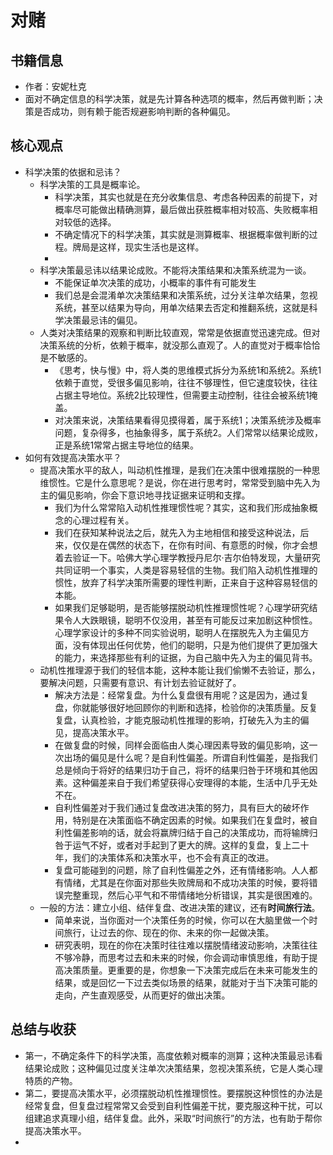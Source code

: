 # 对赌

## 书籍信息

- 作者：安妮杜克
- 面对不确定信息的科学决策，就是先计算各种选项的概率，然后再做判断；决策是否成功，则有赖于能否规避影响判断的各种偏见。

## 核心观点

- 科学决策的依据和忌讳？
  - 科学决策的工具是概率论。
    - 科学决策，其实也就是在充分收集信息、考虑各种因素的前提下，对概率尽可能做出精确测算，最后做出获胜概率相对较高、失败概率相对较低的选择。
    - 不确定情况下的科学决策，其实就是测算概率、根据概率做判断的过程。牌局是这样，现实生活也是这样。
    - 
  - 科学决策最忌讳以结果论成败。不能将决策结果和决策系统混为一谈。
    - 不能保证单次决策的成功，小概率的事件有可能发生
    - 我们总是会混淆单次决策结果和决策系统，过分关注单次结果，忽视系统，甚至以结果为导向，用单次结果去否定和推翻系统，这就是科学决策最忌讳的偏见。
  - 人类对决策结果的观察和判断比较直观，常常是依据直觉迅速完成。但对决策系统的分析，依赖于概率，就没那么直观了。人的直觉对于概率恰恰是不敏感的。
    - 《思考，快与慢》中，将人类的思维模式拆分为系统1和系统2。系统1依赖于直觉，受很多偏见影响，往往不够理性，但它速度较快，往往占据主导地位。系统2比较理性，但需要主动控制，往往会被系统1掩盖。
    - 对决策来说，决策结果看得见摸得着，属于系统1；决策系统涉及概率问题，复杂得多，也抽象得多，属于系统2。人们常常以结果论成败，正是系统1常常占据主导地位的结果。
- 如何有效提高决策水平？
  - 提高决策水平的敌人，叫动机性推理，是我们在决策中很难摆脱的一种思维惯性。它是什么意思呢？是说，你在进行思考时，常常受到脑中先入为主的偏见影响，你会下意识地寻找证据来证明和支撑。
    - 我们为什么常常陷入动机性推理惯性呢？其实，这和我们形成抽象概念的心理过程有关。
    - 我们在获知某种说法之后，就先入为主地相信和接受这种说法，后来，仅仅是在偶然的状态下，在你有时间、有意愿的时候，你才会想着去验证一下。哈佛大学心理学教授丹尼尔·吉尔伯特发现，大量研究共同证明一个事实，人类是容易轻信的生物。我们陷入动机性推理的惯性，放弃了科学决策所需要的理性判断，正来自于这种容易轻信的本能。
    - 如果我们足够聪明，是否能够摆脱动机性推理惯性呢？心理学研究结果令人大跌眼镜，聪明不仅没用，甚至有可能反过来加剧这种惯性。心理学家设计的多种不同实验说明，聪明人在摆脱先入为主偏见方面，没有体现出任何优势，他们的聪明，只是为他们提供了更加强大的能力，来选择那些有利的证据，为自己脑中先入为主的偏见背书。
  - 动机性推理源于我们的轻信本能，这种本能让我们偷懒不去验证，那么，要解决问题，只需要有意识、有计划去验证就好了。
    - 解决方法是：经常复盘。为什么复盘很有用呢？这是因为，通过复盘，你就能够很好地回顾你的判断和选择，检验你的决策质量。反复复盘，认真检验，才能克服动机性推理的影响，打破先入为主的偏见，提高决策水平。
    - 在做复盘的时候，同样会面临由人类心理因素导致的偏见影响，这一次出场的偏见是什么呢？是自利性偏差。所谓自利性偏差，是指我们总是倾向于将好的结果归功于自己，将坏的结果归咎于环境和其他因素。这种偏差来自于我们希望获得心安理得的本能，生活中几乎无处不在。
    - 自利性偏差对于我们通过复盘改进决策的努力，具有巨大的破坏作用，特别是在决策面临不确定因素的时候。如果我们在复盘时，被自利性偏差影响的话，就会将赢牌归结于自己的决策成功，而将输牌归咎于运气不好，或者对手起到了更大的牌。这样的复盘，复上二十年，我们的决策体系和决策水平，也不会有真正的改进。
    - 复盘可能碰到的问题，除了自利性偏差之外，还有情绪影响。人人都有情绪，尤其是在你面对那些失败牌局和不成功决策的时候，要将错误完整重现，然后心平气和不带情绪地分析错误，其实是很困难的。
  - 一般的方法：建立小组、结伴复盘、改进决策的建议，还有**时间旅行法**。
    - 简单来说，当你面对一个决策任务的时候，你可以在大脑里做一个时间旅行，让过去的你、现在的你、未来的你一起做决策。
    - 研究表明，现在的你在决策时往往难以摆脱情绪波动影响，决策往往不够冷静，而思考过去和未来的时候，你会调动审慎思维，有助于提高决策质量。更重要的是，你想象一下决策完成后在未来可能发生的结果，或是回忆一下过去类似场景的结果，就能对于当下决策可能的走向，产生直观感受，从而更好的做出决策。

## 总结与收获

- 第一，不确定条件下的科学决策，高度依赖对概率的测算；这种决策最忌讳看结果论成败；这种偏见过度关注单次决策结果，忽视决策系统，它是人类心理特质的产物。
- 第二，要提高决策水平，必须摆脱动机性推理惯性。要摆脱这种惯性的办法是经常复盘，但复盘过程常常又会受到自利性偏差干扰，要克服这种干扰，可以组建追求真理小组，结伴复盘。此外，采取“时间旅行”的方法，也有助于帮你提高决策水平。
- 
